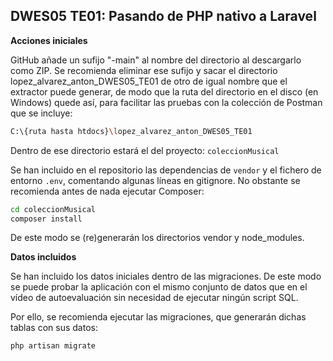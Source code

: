 ## DWES05 TE01: Pasando de PHP nativo a Laravel

**Acciones iniciales**

GitHub añade un sufijo "-main" al nombre del directorio al descargarlo como ZIP. Se recomienda eliminar ese sufijo y sacar el directorio lopez_alvarez_anton_DWES05_TE01 de otro de igual nombre que el extractor puede generar, de modo que la ruta del directorio en el disco (en Windows) quede así, para facilitar las pruebas con la colección de Postman que se incluye:

```bash
C:\{ruta hasta htdocs}\lopez_alvarez_anton_DWES05_TE01
```

Dentro de ese directorio estará el del proyecto: ```coleccionMusical```

Se han incluido en el repositorio las dependencias de ```vendor``` y el fichero de entorno ```.env```, comentando algunas líneas en gitignore. No obstante se recomienda antes de nada ejecutar Composer:

```bash
cd coleccionMusical
composer install
```

De este modo se (re)generarán los directorios vendor y node_modules.

**Datos incluidos**

Se han incluido los datos iniciales dentro de las migraciones. De este modo se puede probar la aplicación con el mismo conjunto de datos que en el vídeo de autoevaluación sin necesidad de ejecutar ningún script SQL.

Por ello, se recomienda ejecutar las migraciones, que generarán dichas tablas con sus datos:

```bash
php artisan migrate
```